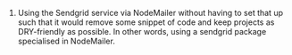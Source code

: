 1. Using the Sendgrid service via NodeMailer without having to set that up such that it would remove some snippet of code and keep projects as DRY-friendly as possible.
In other words, using a sendgrid package specialised in NodeMailer.
